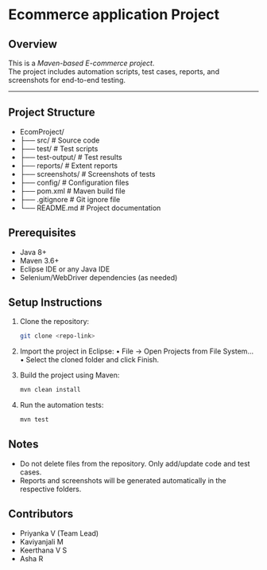# Ecommerce application Project

## Overview
This is a *Maven-based E-commerce project*.  
The project includes automation scripts, test cases, reports, and screenshots for end-to-end testing.

---

## Project Structure

- EcomProject/
- ├── src/                  # Source code
- ├── test/                 # Test scripts
- ├── test-output/          # Test results
- ├── reports/              # Extent reports
- ├── screenshots/          # Screenshots of tests
- ├── config/               # Configuration files
- ├── pom.xml               # Maven build file
- ├── .gitignore            # Git ignore file
- └── README.md             # Project documentation


## Prerequisites
- Java 8+  
- Maven 3.6+  
- Eclipse IDE or any Java IDE  
- Selenium/WebDriver dependencies (as needed)


## Setup Instructions
1. Clone the repository:
   ```bash
   git clone <repo-link>


2.	Import the project in Eclipse:
	•	File → Open Projects from File System…
	•	Select the cloned folder and click Finish.
3.	Build the project using Maven:

    ``` bash
    mvn clean install

4.	Run the automation tests:

    ```bash
    mvn test

## Notes
- Do not delete files from the repository. Only add/update code and test cases.
- Reports and screenshots will be generated automatically in the respective folders.
 
## Contributors
- Priyanka V (Team Lead)
-	Kaviyanjali M
-	Keerthana V S
-	Asha R


